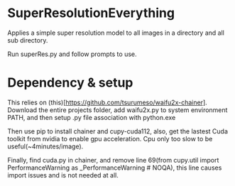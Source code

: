 # SuperResolutionEverything
Applies a simple super resolution model to all images in a directory and all sub directory.

Run superRes.py and follow prompts to use.


# Dependency & setup
This relies on (this)[https://github.com/tsurumeso/waifu2x-chainer]. Download the entire projects folder, add waifu2x.py to system environment PATH, and then setup .py file association with python.exe

Then use pip to install chainer and cupy-cuda112, also, get the lastest Cuda toolkit from nvidia to enable gpu acceleration. Cpu only too slow to be useful(~4minutes/image).

Finally, find cuda.py in chainer, and remove line 69(from cupy.util import PerformanceWarning as \_PerformanceWarning  # NOQA), this line causes import issues and is not needed at all.
